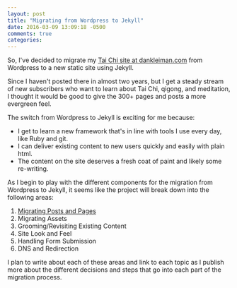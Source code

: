 ```yaml
---
layout: post
title: "Migrating from Wordpress to Jekyll"
date: 2016-03-09 13:09:18 -0500
comments: true
categories:
---
```


So, I've decided to migrate my [Tai Chi site at dankleiman.com](http://dankleiman.com) from Wordpress to a new static site using Jekyll.

Since I haven't posted there in almost two years, but I get a steady stream of new subscribers who want to learn about Tai Chi, qigong, and meditation, I thought it would be good to give the 300+ pages and posts a more evergreen feel.

<!--more-->

The switch from Wordpress to Jekyll is exciting for me because:

- I get to learn a new framework that's in line with tools I use every day, like Ruby and git.
- I can deliver existing content to new users quickly and easily with plain html.
- The content on the site deserves a fresh coat of paint and likely some re-writing.

As I begin to play with the different components for the migration from Wordpress to Jekyll, it seems like the project will break down into the following areas:

1. [Migrating Posts and Pages](/blog/2016/03/11/migrating-posts-and-pages-from-wordpress-to-jekyll/)
2. Migrating Assets
3. Grooming/Revisiting Existing Content
4. Site Look and Feel
5. Handling Form Submission
6. DNS and Redirection

I plan to write about each of these areas and link to each topic as I publish more about the different decisions and steps that go into each part of the migration process.
